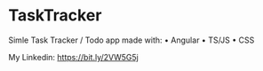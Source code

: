 # TaskTracker
Simle Task Tracker / Todo app made with:
• Angular • TS/JS • CSS

My Linkedin: https://bit.ly/2VW5G5j
